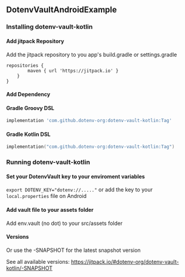 ## DotenvVaultAndroidExample


### Installing dotenv-vault-kotlin

#### Add jitpack Repository

Add the jitpack repository to you app's build.gradle or settings.gradle


```
repositories {
		maven { url 'https://jitpack.io' }
	}
}
```
  
 
#### Add Dependency
#### Gradle Groovy DSL
```groovy
implementation 'com.github.dotenv-org:dotenv-vault-kotlin:Tag'
```

#### Gradle Kotlin DSL
```kotlin
implementation("com.github.dotenv-org:dotenv-vault-kotlin:Tag")
``` 


### Running dotenv-vault-kotlin

#### Set your DotenvVault key to your enviroment variables 
`export DOTENV_KEY="dotenv://....."`
or
add the key to your `local.properties` file on Android


#### Add vault file to your assets folder
Add env.vault (no dot) to your src/assets folder


#### Versions
Or use the -SNAPSHOT for the latest snapshot version

See all available versions: 
https://jitpack.io/#dotenv-org/dotenv-vault-kotlin/-SNAPSHOT
